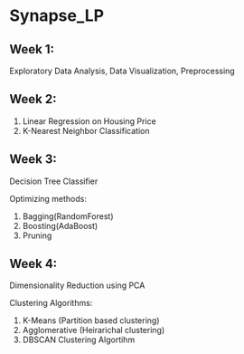 # Synapse_LP

## Week 1: 
  Exploratory Data Analysis, Data Visualization, Preprocessing

## Week 2:
  1) Linear Regression on Housing Price
  2) K-Nearest Neighbor Classification

## Week 3:
 Decision Tree Classifier
 
 Optimizing methods:
  1) Bagging(RandomForest)
  2) Boosting(AdaBoost)
  3) Pruning

## Week 4:
  Dimensionality Reduction using PCA
  
  Clustering Algorithms:
  1) K-Means (Partition based clustering)
  2) Agglomerative (Heirarichal clustering)
  3) DBSCAN Clustering Algortihm
